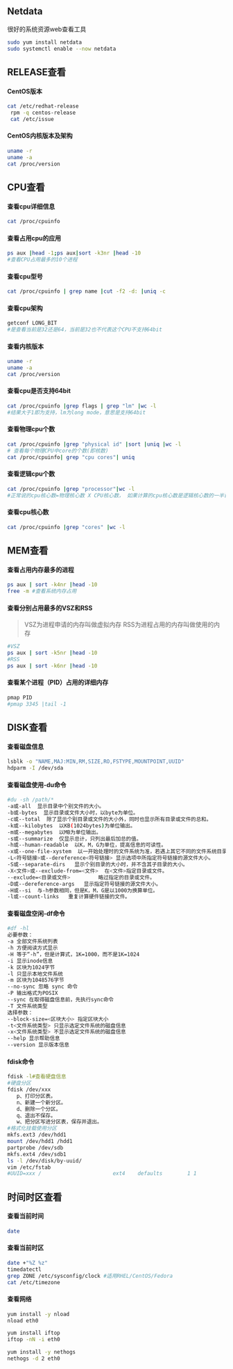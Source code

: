 ## Netdata

很好的系统资源web查看工具
```bash
sudo yum install netdata
sudo systemctl enable --now netdata
```

## RELEASE查看
#### CentOS版本
```bash
cat /etc/redhat-release
 rpm -q centos-release
 cat /etc/issue
```
#### CentOS内核版本及架构
```bash
uname -r
uname -a
cat /proc/version
```
## CPU查看
#### 查看cpu详细信息
```bash
cat /proc/cpuinfo
```
#### 查看占用cpu的应用
```bash
ps aux |head -1;ps aux|sort -k3nr |head -10
#查看CPU占用最多的10个进程
```
#### 查看cpu型号
```bash
cat /proc/cpuinfo | grep name |cut -f2 -d: |uniq -c
```
#### 查看cpu架构
```bash
getconf LONG_BIT
#是查看当前是32还是64，当前是32也不代表这个CPU不支持64bit
```
#### 查看内核版本
```bash
uname -r
uname -a
cat /proc/version
```
#### 查看cpu是否支持64bit
```bash
cat /proc/cpuinfo |grep flags | grep "lm" |wc -l
#结果大于1即为支持，lm为long mode，意思是支持64bit
```
#### 查看物理cpu个数
```bash
cat /proc/cpuinfo |grep "physical id" |sort |uniq |wc -l
# 查看每个物理CPU中core的个数(即核数)
cat /proc/cpuinfo| grep "cpu cores"| uniq
```
#### 查看逻辑cpu个数
```bash
cat /proc/cpuinfo |grep "processor"|wc -l
#正常说的cpu核心数=物理核心数 X CPU核心数， 如果计算的cpu核心数是逻辑核心数的一半说明这款cpu支持并开启了ht（超线程技术）功能
```
#### 查看cpu核心数
```bash
cat /proc/cpuinfo |grep "cores" |wc -l
```
## MEM查看
#### 查看占用内存最多的进程
```bash
ps aux | sort -k4nr |head -10
free -m #查看系统内存占用
```
#### 查看分别占用最多的VSZ和RSS
> VSZ为进程申请的内存叫做虚拟内存
> RSS为进程占用的内存叫做使用的内存

```bash
#VSZ
ps aux | sort -k5nr |head -10
#RSS
ps aux | sort -k6nr |head -10
```
#### 查看某个进程（PID）占用的详细内存
```bash
pmap PID
#pmap 3345 |tail -1
```
## DISK查看

#### 查看磁盘信息
```bash
lsblk -o "NAME,MAJ:MIN,RM,SIZE,RO,FSTYPE,MOUNTPOINT,UUID"
hdparm -I /dev/sda
```

#### 查看磁盘使用-du命令
```bash
#du -sh /path/*
-a或-all  显示目录中个别文件的大小。   
-b或-bytes  显示目录或文件大小时，以byte为单位。   
-c或--total  除了显示个别目录或文件的大小外，同时也显示所有目录或文件的总和。
-k或--kilobytes  以KB(1024bytes)为单位输出。
-m或--megabytes  以MB为单位输出。   
-s或--summarize  仅显示总计，只列出最后加总的值。
-h或--human-readable  以K，M，G为单位，提高信息的可读性。
-x或--one-file-xystem  以一开始处理时的文件系统为准，若遇上其它不同的文件系统目录则略过。
-L<符号链接>或--dereference<符号链接> 显示选项中所指定符号链接的源文件大小。   
-S或--separate-dirs   显示个别目录的大小时，并不含其子目录的大小。
-X<文件>或--exclude-from=<文件>  在<文件>指定目录或文件。   
--exclude=<目录或文件>         略过指定的目录或文件。    
-D或--dereference-args   显示指定符号链接的源文件大小。   
-H或--si  与-h参数相同，但是K，M，G是以1000为换算单位。   
-l或--count-links   重复计算硬件链接的文件。  
```
#### 查看磁盘空闲-df命令
```bash
#df -hl
必要参数：
-a 全部文件系统列表
-h 方便阅读方式显示
-H 等于“-h”，但是计算式，1K=1000，而不是1K=1024
-i 显示inode信息
-k 区块为1024字节
-l 只显示本地文件系统
-m 区块为1048576字节
--no-sync 忽略 sync 命令
-P 输出格式为POSIX
--sync 在取得磁盘信息前，先执行sync命令
-T 文件系统类型
选择参数：
--block-size=<区块大小> 指定区块大小
-t<文件系统类型> 只显示选定文件系统的磁盘信息
-x<文件系统类型> 不显示选定文件系统的磁盘信息
--help 显示帮助信息
--version 显示版本信息
```
#### fdisk命令
```bash
fdisk -l#查看硬盘信息
#硬盘分区
fdisk /dev/xxx
   p、打印分区表。
   n、新建一个新分区。
   d、删除一个分区。
   q、退出不保存。
   w、把分区写进分区表，保存并退出。
#格式化挂载使用分区
mkfs.ext3 /dev/hdd1
mount /dev/hdd1 /hdd1
partprobe /dev/sdb
mkfs.ext4 /dev/sdb1
ls -l /dev/disk/by-uuid/
vim /etc/fstab
#UUID=xxx /                       ext4    defaults        1 1
```

## 时间时区查看
#### 查看当前时间
```bash
date
```
#### 查看当前时区
```bash
date +"%Z %z"
timedatectl
grep ZONE /etc/sysconfig/clock #适用RHEL/CentOS/Fedora
cat /etc/timezone
```

#### 查看网络

```bash
yum install -y nload
nload eth0

yum install iftop
iftop -nN -i eth0

yum install -y nethogs
nethogs -d 2 eth0
```
